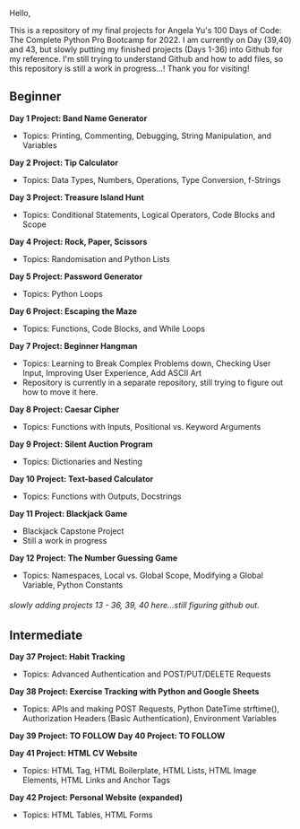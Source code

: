 Hello,

This is a repository of my final projects for Angela Yu's 100 Days of Code: The Complete Python Pro Bootcamp for 2022. I am currently on Day (39,40) and 43, but slowly putting my finished projects (Days 1-36) into Github for my reference. I'm still trying to understand Github and how to add files, so this repository is still a work in progress...! Thank you for visiting!

## Beginner
**Day 1 Project: Band Name Generator**
- Topics: Printing, Commenting, Debugging, String Manipulation, and Variables

**Day 2 Project: Tip Calculator**
- Topics: Data Types, Numbers, Operations, Type Conversion, f-Strings

**Day 3 Project: Treasure Island Hunt**
- Topics: Conditional Statements, Logical Operators, Code Blocks and Scope

**Day 4 Project: Rock, Paper, Scissors**
- Topics: Randomisation and Python Lists

**Day 5 Project: Password Generator**
- Topics: Python Loops

**Day 6 Project: Escaping the Maze**
- Topics: Functions, Code Blocks, and While Loops

**Day 7 Project: Beginner Hangman**
- Topics: Learning to Break Complex Problems down, Checking User Input, Improving User Experience, Add ASCII Art
- Repository is currently in a separate repository, still trying to figure out how to move it here.

**Day 8 Project: Caesar Cipher**
- Topics: Functions with Inputs, Positional vs. Keyword Arguments

**Day 9 Project: Silent Auction Program**
- Topics: Dictionaries and Nesting

**Day 10 Project: Text-based Calculator**
- Topics: Functions with Outputs, Docstrings

**Day 11 Project: Blackjack Game**
- Blackjack Capstone Project
- Still a work in progress

**Day 12 Project: The Number Guessing Game**
- Topics: Namespaces, Local vs. Global Scope, Modifying a Global Variable, Python Constants


###### slowly adding projects 13 - 36, 39, 40 here...still figuring github out.


## Intermediate
**Day 37 Project: Habit Tracking**
- Topics: Advanced Authentication and POST/PUT/DELETE Requests

**Day 38 Project: Exercise Tracking with Python and Google Sheets**
- Topics: APIs and making POST Requests, Python DateTime strftime(), Authorization Headers (Basic Authentication), Environment Variables

**Day 39 Project:  TO FOLLOW**
**Day 40 Project:  TO FOLLOW**

**Day 41 Project:  HTML CV Website**
- Topics: HTML Tag, HTML Boilerplate, HTML Lists, HTML Image Elements, HTML Links and Anchor Tags

**Day 42 Project: Personal Website (expanded)**
- Topics: HTML Tables, HTML Forms
